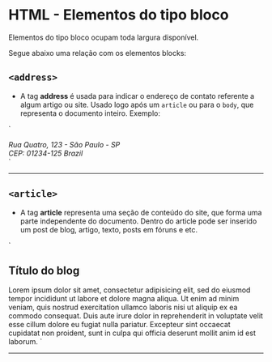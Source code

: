 # HTML - Elementos do tipo bloco

Elementos do tipo bloco ocupam toda largura disponível.

Segue abaixo uma relação com	os elementos blocks:

## `<address>`

* A tag **address** é usada para indicar o endereço de contato referente a algum artigo ou site. Usado logo após um `article` ou para o `body`, que representa o documento inteiro. Exemplo: 

`
<address>
	Rua Quatro, 123 - São Paulo - SP<br>
	CEP: 01234-125
	Brazil	
</address>
`

---

## `<article>`

* A tag **article** representa uma seção de conteúdo do site, que forma uma parte independente do documento. Dentro do article pode ser inserido um post de blog, artigo, texto, posts em fóruns e etc. 

`
<article>
	<h2>Título do blog</h2>
	Lorem ipsum dolor sit amet, consectetur adipisicing elit, sed do eiusmod
tempor incididunt ut labore et dolore magna aliqua. Ut enim ad minim veniam,
quis nostrud exercitation ullamco laboris nisi ut aliquip ex ea commodo
consequat. Duis aute irure dolor in reprehenderit in voluptate velit esse
cillum dolore eu fugiat nulla pariatur. Excepteur sint occaecat cupidatat non
proident, sunt in culpa qui officia deserunt mollit anim id est laborum.
</artcile>
`

---
